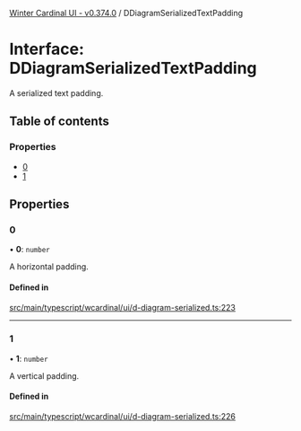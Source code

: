[Winter Cardinal UI - v0.374.0](../index.md) / DDiagramSerializedTextPadding

# Interface: DDiagramSerializedTextPadding

A serialized text padding.

## Table of contents

### Properties

- [0](DDiagramSerializedTextPadding.md#0)
- [1](DDiagramSerializedTextPadding.md#1)

## Properties

### 0

• **0**: `number`

A horizontal padding.

#### Defined in

[src/main/typescript/wcardinal/ui/d-diagram-serialized.ts:223](https://github.com/winter-cardinal/winter-cardinal-ui/blob/v0.310.1/src/main/typescript/wcardinal/ui/d-diagram-serialized.ts#L223)

___

### 1

• **1**: `number`

A vertical padding.

#### Defined in

[src/main/typescript/wcardinal/ui/d-diagram-serialized.ts:226](https://github.com/winter-cardinal/winter-cardinal-ui/blob/v0.310.1/src/main/typescript/wcardinal/ui/d-diagram-serialized.ts#L226)
